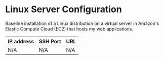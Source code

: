 # Linux Server Configuration
Baseline installation of a Linux distribution on a virtual server in Amazon's Elastic Compute Cloud (EC2) that hosts my web applications.

| IP address | SSH Port | URL |
| --- | --- | --- |
| N/A | N/A | N/A |
